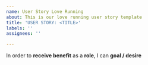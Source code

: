 ```yaml
---
name: User Story Love Running
about: This is our love running user story template
title: 'USER STORY: <TITLE>'
labels: ''
assignees: ''

---
```


In order to **receive benefit** as a **role**, I can **goal / desire**
